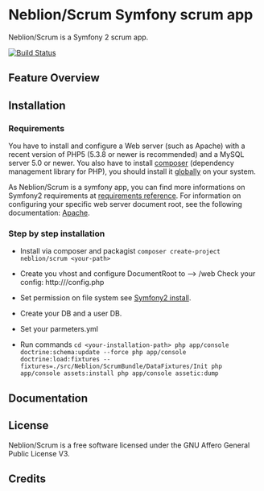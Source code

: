 Neblion/Scrum Symfony scrum app
===============================

Neblion/Scrum is a Symfony 2 scrum app.

[![Build Status](https://secure.travis-ci.org/Neblion/scrum.png)](http://travis-ci.org/Neblion/scrum)

Feature Overview
----------------


Installation
------------
### Requirements
You have to install and configure a Web server (such as Apache) with a recent 
version of PHP5 (5.3.8 or newer is recommended) and a MySQL server 5.0 or newer.
You also have to install [composer](http://getcomposer.org/) (dependency management library for PHP), 
you should install it [globally](http://getcomposer.org/doc/00-intro.md#globally) on your system.

As Neblion/Scrum is a symfony app, you can find more informations on Symfony2 
requirements at [requirements reference](http://symfony.com/doc/current/reference/requirements.html "Symfony2 requirements reference").
For information on configuring your specific web server document root, 
see the following documentation: [Apache](http://httpd.apache.org/docs/current/mod/core.html#documentroot).

### Step by step installation
*   Install via composer and packagist
    ``composer create-project neblion/scrum <your-path>``

*   Create you vhost and configure DocumentRoot to --> <your-path>/web
    Check your config: http://<your-host>/config.php

*   Set permission on file system see [Symfony2 install](http://symfony.com/doc/current/book/installation.html#configuration-and-setup).

*   Create your DB and a user DB.

*   Set your parmeters.yml

*   Run commands
    ``
    cd <your-installation-path>
    php app/console doctrine:schema:update --force
    php app/console doctrine:load:fixtures --fixtures=./src/Neblion/ScrumBundle/DataFixtures/Init
    php app/console assets:install
    php app/console assetic:dump
    ``


Documentation
-------------


License
-------
Neblion/Scrum is a free software licensed under the GNU Affero General Public License V3.


Credits
-------